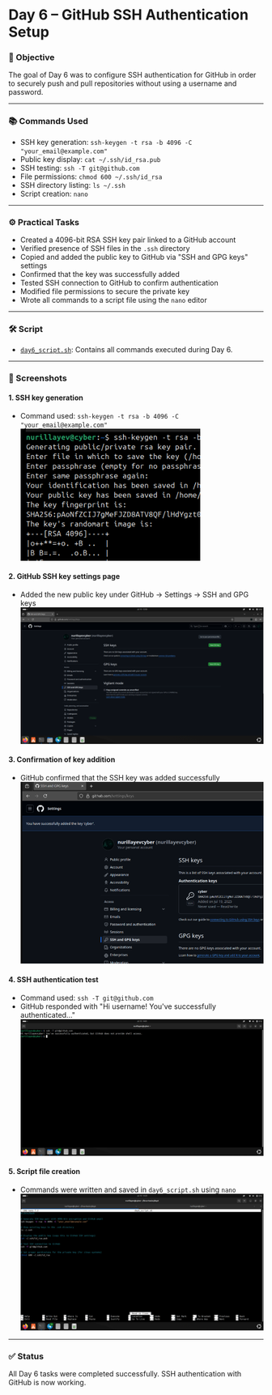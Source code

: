 # Day 6 – GitHub SSH Authentication Setup

### 🧭 Objective

The goal of Day 6 was to configure SSH authentication for GitHub in order to securely push and pull repositories without using a username and password.

---

### 📚 Commands Used

- SSH key generation: `ssh-keygen -t rsa -b 4096 -C "your_email@example.com"`
- Public key display: `cat ~/.ssh/id_rsa.pub`
- SSH testing: `ssh -T git@github.com`
- File permissions: `chmod 600 ~/.ssh/id_rsa`
- SSH directory listing: `ls ~/.ssh`
- Script creation: `nano`

---

### ⚙️ Practical Tasks

- Created a 4096-bit RSA SSH key pair linked to a GitHub account
- Verified presence of SSH files in the `.ssh` directory
- Copied and added the public key to GitHub via "SSH and GPG keys" settings
- Confirmed that the key was successfully added
- Tested SSH connection to GitHub to confirm authentication
- Modified file permissions to secure the private key
- Wrote all commands to a script file using the `nano` editor

---

### 🛠️ Script

- [`day6_script.sh`](./day6_script.sh): Contains all commands executed during Day 6.

---

### 📸 Screenshots

#### 1. SSH key generation
- Command used: `ssh-keygen -t rsa -b 4096 -C "your_email@example.com"`  
![screenshot1](./images/screenshot1.png)

#### 2. GitHub SSH key settings page
- Added the new public key under GitHub → Settings → SSH and GPG keys  
![screenshot2](./images/screenshot2.png)

#### 3. Confirmation of key addition
- GitHub confirmed that the SSH key was added successfully  
![screenshot3](./images/screenshot3.png)

#### 4. SSH authentication test
- Command used: `ssh -T git@github.com`  
- GitHub responded with "Hi username! You've successfully authenticated..."  
![screenshot4](./images/screenshot4.png)

#### 5. Script file creation
- Commands were written and saved in `day6_script.sh` using `nano`  
![screenshot5](./images/screenshot5.png)

---

### ✅ Status

All Day 6 tasks were completed successfully. SSH authentication with GitHub is now working.
